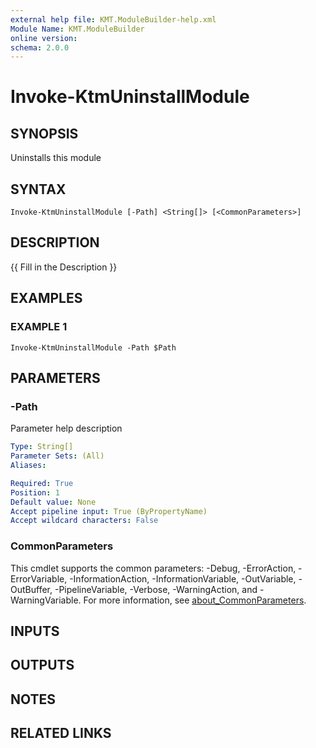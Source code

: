 ```yaml
---
external help file: KMT.ModuleBuilder-help.xml
Module Name: KMT.ModuleBuilder
online version:
schema: 2.0.0
---
```


# Invoke-KtmUninstallModule

## SYNOPSIS
Uninstalls this module

## SYNTAX

```
Invoke-KtmUninstallModule [-Path] <String[]> [<CommonParameters>]
```

## DESCRIPTION
{{ Fill in the Description }}

## EXAMPLES

### EXAMPLE 1
```
Invoke-KtmUninstallModule -Path $Path
```

## PARAMETERS

### -Path
Parameter help description

```yaml
Type: String[]
Parameter Sets: (All)
Aliases:

Required: True
Position: 1
Default value: None
Accept pipeline input: True (ByPropertyName)
Accept wildcard characters: False
```

### CommonParameters
This cmdlet supports the common parameters: -Debug, -ErrorAction, -ErrorVariable, -InformationAction, -InformationVariable, -OutVariable, -OutBuffer, -PipelineVariable, -Verbose, -WarningAction, and -WarningVariable. For more information, see [about_CommonParameters](http://go.microsoft.com/fwlink/?LinkID=113216).

## INPUTS

## OUTPUTS

## NOTES

## RELATED LINKS
